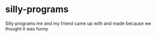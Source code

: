 # silly-programs
Silly programs me and my friend came up with and made because we thought it was funny
